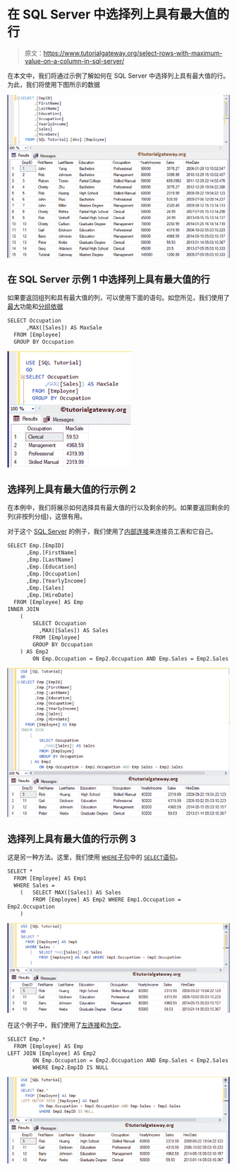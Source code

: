 # 在 SQL Server 中选择列上具有最大值的行

> 原文：<https://www.tutorialgateway.org/select-rows-with-maximum-value-on-a-column-in-sql-server/>

在本文中，我们将通过示例了解如何在 SQL Server 中选择列上具有最大值的行。为此，我们将使用下图所示的数据

![Select Rows with Maximum Value on a Column in SQL Server 1](img/11294ff525f915c8ab8c8a4b999d8cbe.png)

## 在 SQL Server 示例 1 中选择列上具有最大值的行

如果要返回组列和具有最大值的列，可以使用下面的语句。如您所见，我们使用了[最大](https://www.tutorialgateway.org/sql-max-function/)功能和[分组依据](https://www.tutorialgateway.org/sql-group-by-clause/)

```
SELECT Occupation
      ,MAX([Sales]) AS MaxSale
  FROM [Employee]
  GROUP BY Occupation
```

![Select Rows with Maximum Value on a Column in SQL Server 2](img/195e9793a88de003e7936c1f8501c033.png)

## 选择列上具有最大值的行示例 2

在本例中，我们将展示如何选择具有最大值的行以及剩余的列。如果要返回剩余的列(非按列分组)，这很有用。

对于这个 [SQL Server](https://www.tutorialgateway.org/sql/) 的例子，我们使用了[内部连接](https://www.tutorialgateway.org/sql-inner-join/)来连接员工表和它自己。

```
SELECT Emp.[EmpID]
      ,Emp.[FirstName]
      ,Emp.[LastName]
      ,Emp.[Education]
      ,Emp.[Occupation]
      ,Emp.[YearlyIncome]
      ,Emp.[Sales]
      ,Emp.[HireDate]
  FROM [Employee] AS Emp
INNER JOIN 
	(
		SELECT Occupation
		  ,MAX([Sales]) AS Sales
		FROM [Employee]
		GROUP BY Occupation
	) AS Emp2
		ON Emp.Occupation = Emp2.Occupation AND Emp.Sales = Emp2.Sales
```

![Select Rows with Maximum Value on a Column in SQL Server 3](img/76d718bafa602572c6b5e32e47fb399d.png)

## 选择列上具有最大值的行示例 3

这是另一种方法。这里，我们使用 [`WHERE`子句](https://www.tutorialgateway.org/sql-where-clause/)中的 [`SELECT`语句](https://www.tutorialgateway.org/sql-select-statement/)。

```
SELECT *
  FROM [Employee] AS Emp1
  WHERE Sales = 
	(	SELECT MAX([Sales]) AS Sales
		FROM [Employee] AS Emp2 WHERE Emp1.Occupation = Emp2.Occupation 
	)
```

![Select Rows with Maximum Value on a Column in SQL Server 4](img/d296983b512934b4e80254d95c670a3f.png)

在这个例子中，我们使用了[左连接](https://www.tutorialgateway.org/sql-left-join/)和[为空](https://www.tutorialgateway.org/sql-is-null-function/)。

```
SELECT Emp.*
  FROM [Employee] AS Emp
LEFT JOIN [Employee] AS Emp2
		ON Emp.Occupation = Emp2.Occupation AND Emp.Sales < Emp2.Sales
		WHERE Emp2.EmpID IS NULL
```

![Select Rows with Maximum Value on a Column in SQL Server 5](img/07047f02d6804d44eed457fe5be4a516.png)